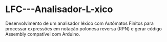 # LFC---Analisador-L-xico
Desenvolvimento de um analisador léxico com Autômatos Finitos para processar expressões em notação polonesa reversa (RPN) e gerar código Assembly compatível com Arduino.
